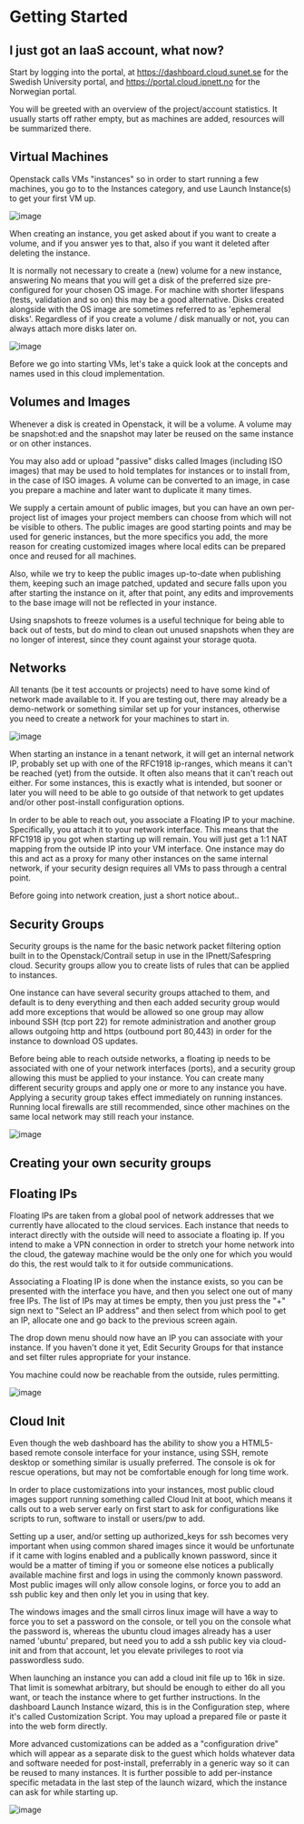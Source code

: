 # Getting Started

## I just got an IaaS account, what now?

Start by logging into the portal, at <https://dashboard.cloud.sunet.se> for the Swedish University portal, and <https://portal.cloud.ipnett.no> for the Norwegian portal.

You will be greeted with an overview of the project/account statistics. It usually starts off rather empty, but as machines are added, resources will be summarized there.

## Virtual Machines

Openstack calls VMs "instances" so in order to start running a few machines, you go to to the Instances category, and use Launch Instance(s) to get your first VM up.

![image](/images/dash-launch.png)

When creating an instance, you get asked about if you want to create a volume, and if you answer yes to that, also if you want it deleted after deleting the instance.

It is normally not necessary to create a (new) volume for a new instance, answering No means that you will get a disk of the preferred size pre-configured for your chosen OS image. For machine with shorter lifespans (tests, validation and so on) this may be a good alternative. Disks created alongside with the OS image are sometimes referred to as 'ephemeral disks'. Regardless of if you create a volume / disk manually or not, you can always attach more disks later on.

![image](/images/dash-image-select.png)

Before we go into starting VMs, let's take a quick look at the concepts and names used in this cloud implementation.

## Volumes and Images

Whenever a disk is created in Openstack, it will be a volume. A volume may be snapshot:ed and the snapshot may later be reused on the same instance or on other instances.

You may also add or upload "passive" disks called Images (including ISO images) that may be used to hold templates for instances or to install from, in the case of ISO images. A volume can be converted to an image, in case you prepare a machine and later want to duplicate it many times.

We supply a certain amount of public images, but you can have an own per-project list of images your project members can choose from which will not be visible to others. The public images are good starting points and may be used for generic instances, but the more specifics you add, the more reason for creating customized images where local edits can be prepared once and reused for all machines.

Also, while we try to keep the public images up-to-date when publishing them, keeping such an image patched, updated and secure falls upon you after starting the instance on it, after that point, any edits and improvements to the base image will not be reflected in your instance.

Using snapshots to freeze volumes is a useful technique for being able to back out of tests, but do mind to clean out unused snapshots when they are no longer of interest, since they count against your storage quota.

## Networks

All tenants (be it test accounts or projects) need to have some kind of network made available to it. If you are testing out, there may already be a demo-network or something similar set up for your instances, otherwise you need to create a network for your machines to start in.

![image](/images/dash-select-net.png)

When starting an instance in a tenant network, it will get an internal network IP, probably set up with one of the RFC1918 ip-ranges, which means it can't be reached (yet) from the outside. It often also means that it can't reach out either. For some instances, this is exactly what is intended, but sooner or later you will need to be able to go outside of that network to get updates and/or other post-install configuration options.

In order to be able to reach out, you associate a Floating IP to your machine. Specifically, you attach it to your network interface. This means that the RFC1918 ip you got when starting up will remain. You will just get a 1:1 NAT mapping from the outside IP into your VM interface. One instance may do this and act as a proxy for many other instances on the same internal network, if your security design requires all VMs to pass through a central point.

Before going into network creation, just a short notice about..

## Security Groups

Security groups is the name for the basic network packet filtering option built in to the Openstack/Contrail setup in use in the IPnett/Safespring cloud. Security groups allow you to create lists of rules that can be applied to instances.

One instance can have several security groups attached to them, and default is to deny everything and then each added security group would add more exceptions that would be allowed so one group may allow inbound SSH (tcp port 22) for remote administration and another group allows outgoing http and https (outbound port 80,443) in order for the instance to download OS updates.

Before being able to reach outside networks, a floating ip needs to be associated with one of your network interfaces (ports), and a security group allowing this must be applied to your instance. You can create many different security groups and apply one or more to any instance you have. Applying a security group takes effect immediately on running instances. Running local firewalls are still recommended, since other machines on the same local network may still reach your instance.

![image](/images/dash-security-groups.png)

## Creating your own security groups



## Floating IPs

Floating IPs are taken from a global pool of network addresses that we currently have allocated to the cloud services. Each instance that needs to interact directly with the outside will need to associate a floating ip. If you intend to make a VPN connection in order to stretch your home network into the cloud, the gateway machine would be the only one for which you would do this, the rest would talk to it for outside communications.

Associating a Floating IP is done when the instance exists, so you can be presented with the interface you have, and then you select one out of many free IPs. The list of IPs may at times be empty, then you just press the "+" sign next to "Select an IP address" and then select from which pool to get an IP, allocate one and go back to the previous screen again.

The drop down menu should now have an IP you can associate with your instance. If you haven't done it yet, Edit Security Groups for that instance and set filter rules appropriate for your instance.

You machine could now be reachable from the outside, rules permitting.

![image](/images/dash-float-ip.png)

## Cloud Init

Even though the web dashboard has the ability to show you a HTML5-based remote console interface for your instance, using SSH, remote desktop or something similar is usually preferred. The console is ok for rescue operations, but may not be comfortable enough for long time work.

In order to place customizations into your instances, most public cloud images support running something called Cloud Init at boot, which means it calls out to a web server early on first start to ask for configurations like scripts to run, software to install or users/pw to add.

Setting up a user, and/or setting up authorized\_keys for ssh becomes very important when using common shared images since it would be unfortunate if it came with logins enabled and a publically known password, since it would be a matter of timing if you or someone else notices a publically available machine first and logs in using the commonly known password. Most public images will only allow console logins, or force you to add an ssh public key and then only let you in using that key.

The windows images and the small cirros linux image will have a way to force you to set a password on the console, or tell you on the console what the password is, whereas the ubuntu cloud images already has a user named 'ubuntu' prepared, but need you to add a ssh public key via cloud-init and from that account, let you elevate privileges to root via passwordless sudo.

When launching an instance you can add a cloud init file up to 16k in size. That limit is somewhat arbitrary, but should be enough to either do all you want, or teach the instance where to get further instructions. In the dashboard Launch Instance wizard, this is in the Configuration step, where it's called Customization Script. You may upload a prepared file or paste it into the web form directly.

More advanced customizations can be added as a "configuration drive" which will appear as a separate disk to the guest which holds whatever data and software needed for post-install, preferrably in a generic way so it can be reused to many instances. It is further possible to add per-instance specific metadata in the last step of the launch wizard, which the instance can ask for while starting up.

![image](/images/dash-cloud-init.png)
